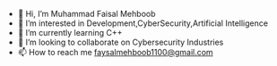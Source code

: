 - 👋 Hi, I’m Muhammad Faisal Mehboob
- 👀 I’m interested in Development,CyberSecurity,Artificial Intelligence
- 🌱 I’m currently learning C++
- 💞️ I’m looking to collaborate on Cybersecurity Industries
- 📫 How to reach me faysalmehboob1100@gmail.com

<!---
Faysal417/Faysal417 is a ✨ special ✨ repository because its `README.md` (this file) appears on your GitHub profile.
You can click the Preview link to take a look at your changes.
--->
